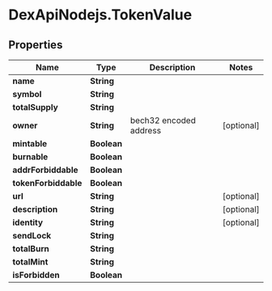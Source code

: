 # DexApiNodejs.TokenValue

## Properties

Name | Type | Description | Notes
------------ | ------------- | ------------- | -------------
**name** | **String** |  | 
**symbol** | **String** |  | 
**totalSupply** | **String** |  | 
**owner** | **String** | bech32 encoded address | [optional] 
**mintable** | **Boolean** |  | 
**burnable** | **Boolean** |  | 
**addrForbiddable** | **Boolean** |  | 
**tokenForbiddable** | **Boolean** |  | 
**url** | **String** |  | [optional] 
**description** | **String** |  | [optional] 
**identity** | **String** |  | [optional] 
**sendLock** | **String** |  | 
**totalBurn** | **String** |  | 
**totalMint** | **String** |  | 
**isForbidden** | **Boolean** |  | 


